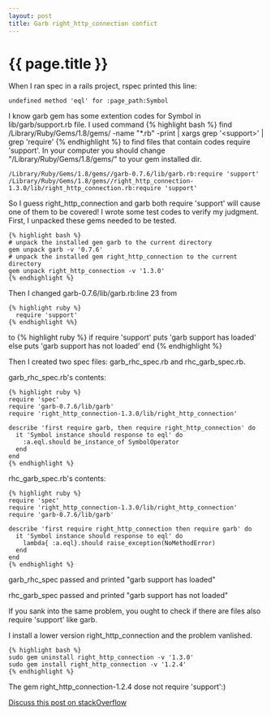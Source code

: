 ```yaml
---
layout: post
title: Garb right_http_connection confict
---
```


{{ page.title }}
================

When I ran spec in a rails project, rspec printed this line:

    undefined method 'eql' for :page_path:Symbol

I know garb gem has some extention codes for Symbol in lib/garb/support.rb file.
I used command {% highlight bash %} find /Library/Ruby/Gems/1.8/gems/ -name "*.rb" -print | xargs grep '\<support\>' | grep  'require' {% endhighlight %} to find files that contain codes require 'support'.
In your computer you should change "/Library/Ruby/Gems/1.8/gems/" to your gem installed dir.

    /Library/Ruby/Gems/1.8/gems//garb-0.7.6/lib/garb.rb:require 'support'
    /Library/Ruby/Gems/1.8/gems//right_http_connection-1.3.0/lib/right_http_connection.rb:require 'support'

So I guess right_http_connection and garb both require 'support' will cause one of them to be covered! I wrote some test codes to verify my judgment.
First, I unpacked these gems needed to be tested.

    {% highlight bash %}
    # unpack the installed gem garb to the current directory
    gem unpack garb -v '0.7.6'
    # unpack the installed gem right_http_connection to the current directory
    gem unpack right_http_connection -v '1.3.0'
    {% endhighlight %}

Then I changed garb-0.7.6/lib/garb.rb:line 23 from

    {% highlight ruby %}
      require 'support'
    {% endhighlight %%}
to
    {% highlight ruby %}
      if require 'support'
        puts 'garb support has loaded'
      else
        puts 'garb support has not loaded'
      end
    {% endhighlight %}

Then I created two spec files: garb_rhc_spec.rb and rhc_garb_spec.rb.

garb_rhc_spec.rb's contents:

    {% highlight ruby %}
    require 'spec'
    require 'garb-0.7.6/lib/garb'
    require 'right_http_connection-1.3.0/lib/right_http_connection'

    describe 'first require garb, then require right_http_connection' do
      it 'Symbol instance should response to eql' do
        :a.eql.should be_instance_of SymbolOperator
      end
    end
    {% endhighlight %}

rhc_garb_spec.rb's contents:

    {% highlight ruby %}
    require 'spec'
    require 'right_http_connection-1.3.0/lib/right_http_connection'
    require 'garb-0.7.6/lib/garb'

    describe 'first require right_http_connection then require garb' do
      it 'Symbol instance should response to eql' do
        lambda{ :a.eql}.should raise_exception(NoMethodError)
      end
    end
    {% endhighlight %}

garb_rhc_spec passed and printed "garb support has loaded"

rhc_garb_spec passed and printed "garb support has not loaded"

If you sank into the same problem, you ought to check if there are files also require 'support' like garb.

I install a lower version right_http_connection and the problem vanlished.

    {% highlight bash %}
    sudo gem uninstall right_http_connection -v '1.3.0'
    sudo gem install right_http_connection -v '1.2.4'
    {% endhighlight %}

The gem right_http_connection-1.2.4 dose not require 'support':)


[Discuss this post on stackOverflow](http://stackoverflow.com/questions/6145398/garb-just-stopped-working-in-rails-3-without-being-touched)
